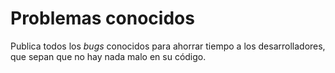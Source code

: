 # Problemas conocidos

Publica todos los _bugs_ conocidos para ahorrar tiempo a los desarrolladores, que sepan que no hay nada malo en su código. 
